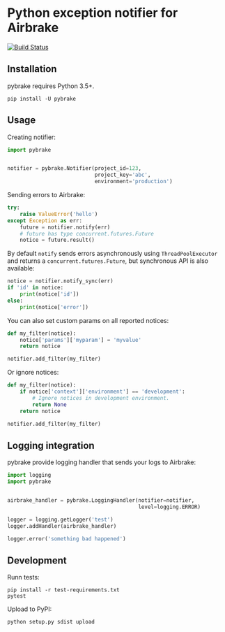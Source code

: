 # Python exception notifier for Airbrake

[![Build Status](https://travis-ci.org/airbrake/pybrake.svg?branch=master)](https://travis-ci.org/airbrake/pybrake)

## Installation

pybrake requires Python 3.5+.

``` shell
pip install -U pybrake
```

## Usage

Creating notifier:

```python
import pybrake


notifier = pybrake.Notifier(project_id=123,
                            project_key='abc',
                            environment='production')
```

Sending errors to Airbrake:

```python
try:
    raise ValueError('hello')
except Exception as err:
    future = notifier.notify(err)
    # future has type concurrent.futures.Future
    notice = future.result()
```

By default `notify` sends errors asynchronously using `ThreadPoolExecutor` and returns a `concurrent.futures.Future`, but synchronous API is also available:

```python
notice = notifier.notify_sync(err)
if 'id' in notice:
    print(notice['id'])
else:
    print(notice['error'])
```

You can also set custom params on all reported notices:

```python
def my_filter(notice):
    notice['params']['myparam'] = 'myvalue'
    return notice

notifier.add_filter(my_filter)
```

Or ignore notices:

```python
def my_filter(notice):
    if notice['context']['environment'] == 'development':
        # Ignore notices in development environment.
        return None
    return notice

notifier.add_filter(my_filter)
```

## Logging integration

pybrake provide logging handler that sends your logs to Airbrake:

```python
import logging
import pybrake


airbrake_handler = pybrake.LoggingHandler(notifier=notifier,
                                          level=logging.ERROR)

logger = logging.getLogger('test')
logger.addHandler(airbrake_handler)

logger.error('something bad happened')
```

## Development

Runn tests:

```shell
pip install -r test-requirements.txt
pytest
```

Upload to PyPI:

```shell
python setup.py sdist upload
```
